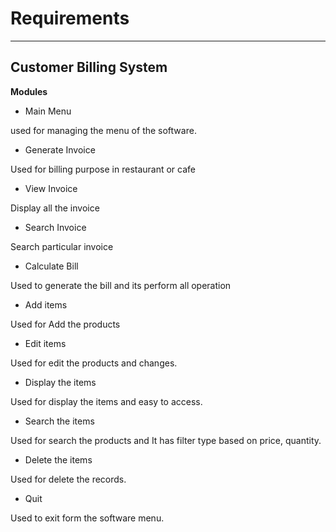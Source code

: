 # Requirements
-------

**Customer Billing System**
--------

**Modules**

- Main Menu

used for managing the menu of the software.

* Generate Invoice

Used for billing purpose in restaurant or cafe

* View Invoice

Display all the invoice

- Search Invoice

Search particular invoice

- Calculate Bill

Used to generate the bill and its perform all operation

- Add items

Used for Add the products

- Edit items

Used for edit the products and changes.

- Display the items

Used for display the items and easy to access.

- Search the items

Used for search the products and It has filter type based on price, quantity.

- Delete the items

Used for delete the records.

- Quit

Used to exit form the software menu.
